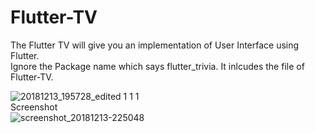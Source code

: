 # Flutter-TV
The Flutter TV will give you an implementation of User Interface using Flutter.
<br>
Ignore the Package name which says flutter_trivia. It inlcudes the file of Flutter-TV.
<br>



![20181213_195728_edited 1 1 1](https://user-images.githubusercontent.com/34301187/49956095-68fe3680-ff2a-11e8-8906-ccb94852e46e.gif)
<br>Screenshot<br>
![screenshot_20181213-225048](https://user-images.githubusercontent.com/34301187/49956300-e033ca80-ff2a-11e8-898c-2f8e6b2d2a3d.jpg)

